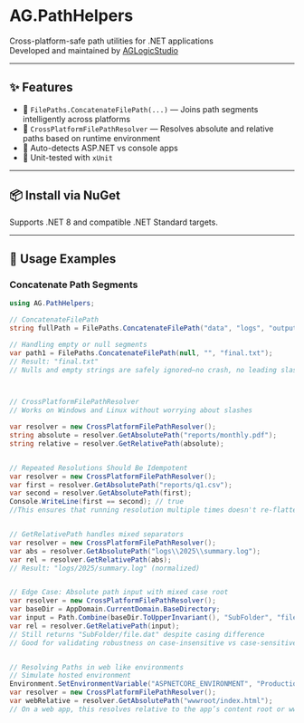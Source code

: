 # AG.PathHelpers

Cross-platform-safe path utilities for .NET applications  
Developed and maintained by [AGLogicStudio](https://github.com/AGLogicStudio)

---

## ✨ Features

- 🔹 `FilePaths.ConcatenateFilePath(...)` — Joins path segments intelligently across platforms
- 🔹 `CrossPlatformFilePathResolver` — Resolves absolute and relative paths based on runtime environment
- 🧠 Auto-detects ASP.NET vs console apps
- 🧪 Unit-tested with `xUnit`

---

## 📦 Install via NuGet


Supports .NET 8 and compatible .NET Standard targets.

---

## 🔧 Usage Examples

### Concatenate Path Segments

```csharp
using AG.PathHelpers;

// ConcatenateFilePath
string fullPath = FilePaths.ConcatenateFilePath("data", "logs", "output.txt");

// Handling empty or null segments
var path1 = FilePaths.ConcatenateFilePath(null, "", "final.txt");
// Result: "final.txt"
// Nulls and empty strings are safely ignored—no crash, no leading slashes.



// CrossPlatformFilePathResolver
// Works on Windows and Linux without worrying about slashes

var resolver = new CrossPlatformFilePathResolver();
string absolute = resolver.GetAbsolutePath("reports/monthly.pdf");
string relative = resolver.GetRelativePath(absolute);


// Repeated Resolutions Should Be Idempotent
var resolver = new CrossPlatformFilePathResolver();
var first = resolver.GetAbsolutePath("reports/q1.csv");
var second = resolver.GetAbsolutePath(first);
Console.WriteLine(first == second); // true
//This ensures that running resolution multiple times doesn't re-flatten or alter already-absolute paths.


// GetRelativePath handles mixed separators
var resolver = new CrossPlatformFilePathResolver();
var abs = resolver.GetAbsolutePath("logs\\2025\\summary.log");
var rel = resolver.GetRelativePath(abs);
// Result: "logs/2025/summary.log" (normalized)


// Edge Case: Absolute path input with mixed case root
var resolver = new CrossPlatformFilePathResolver();
var baseDir = AppDomain.CurrentDomain.BaseDirectory;
var input = Path.Combine(baseDir.ToUpperInvariant(), "SubFolder", "file.dat");
var rel = resolver.GetRelativePath(input);
// Still returns "SubFolder/file.dat" despite casing difference
// Good for validating robustness on case-insensitive vs case-sensitive file systems.


// Resolving Paths in web like environments
// Simulate hosted environment
Environment.SetEnvironmentVariable("ASPNETCORE_ENVIRONMENT", "Production");
var resolver = new CrossPlatformFilePathResolver();
var webRelative = resolver.GetAbsolutePath("wwwroot/index.html");
// On a web app, this resolves relative to the app’s content root or wwwroot, depending on how you've configured GetWebRootPath.
